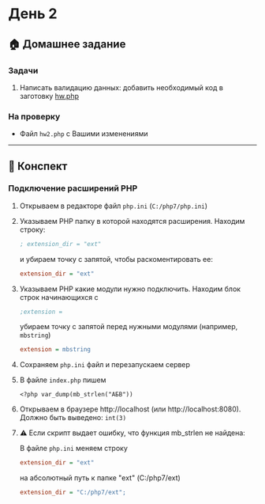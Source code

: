 # День 2

## :house: Домашнее задание

### Задачи

1. Написать валидацию данных: добавить необходимый код в заготовку [hw.php](./hw2.php)

### На проверку

- Файл `hw2.php` с Вашими изменениями
 
---

## :scroll: Конспект

### Подключение расширений PHP

1.  Открываем в редакторе файл `php.ini` (`С:/php7/php.ini`)
  
1.  Указываем PHP папку в которой находятся расширения. Находим строку:
    
    ```ini
    ; extension_dir = "ext"
    ```
    
    и убираем точку с запятой, чтобы раскоментировать ее:

    ```ini
    extension_dir = "ext"
    ```

1.  Указываем PHP какие модули нужно подключить. Находим блок строк начинающихся с

    ```ini
    ;extension =
    ```

    убираем точку с запятой перед нужными модулями (например, `mbstring`)
  
    ```ini
    extension = mbstring
    ```

1.  Сохраняем `php.ini` файл и перезапускаем сервер

1.  В файле `index.php` пишем 
  
    ```HTML+PHP
    <?php var_dump(mb_strlen("АБВ"))
    ```

1.  Открываем в браузере http://localhost (или http://localhost:8080). Должно быть выведено: `int(3)`

1.  :warning: Если скрипт выдает ошибку, что функция mb_strlen не найдена:

    В файле `php.ini` меняем строку 

    ```ini
    extension_dir = "ext"
    ```
    
    на абсолютный путь к папке "ext" (С:/php7/ext)

    ```ini
    extension_dir = "C:/php7/ext";
    ```
